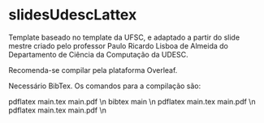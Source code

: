 # slidesUdescLattex

Template baseado no template da UFSC, e adaptado a partir do slide mestre criado pelo professor Paulo Ricardo Lisboa de Almeida do Departamento de Ciência da Computação da UDESC.

Recomenda-se compilar pela plataforma Overleaf.

Necessário BibTex. Os comandos para a compilação são:

pdflatex main.tex main.pdf \n
bibtex main \n
pdflatex main.tex main.pdf \n
pdflatex main.tex main.pdf \n
